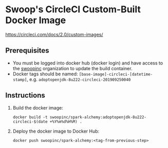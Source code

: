 # Swoop's CircleCI Custom-Built Docker Image

<https://circleci.com/docs/2.0/custom-images/>

## Prerequisites

* You must be logged into docker hub (docker login) and have access to the [swoopinc](https://cloud.docker.com/u/swoopinc/) organization to update the build container.
* Docker tags should be named: `[base-image]-circleci-[datetime-stamp]`, e.g. `adoptopenjdk-8u222-circleci-201909250040`

## Instructions

1. Build the docker image:

    ```
    docker build -t swoopinc/spark-alchemy:adoptopenjdk-8u222-circleci-$(date +%Y%m%d%H%M) .
    ```

1. Deploy the docker image to Docker Hub:

    ```
    docker push swoopinc/spark-alchemy:<tag-from-previous-step>
    ```
